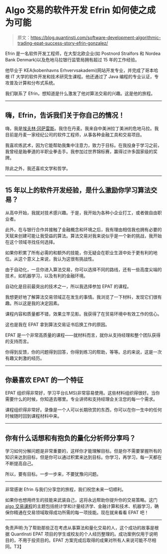 # Algo 交易的软件开发 Efrin 如何使之成为可能

> 原文：<https://blog.quantinsti.com/software-development-algorithmic-trading-epat-success-story-efrin-gonzalez/>

Efrin 是一名软件开发工程师，在大型北欧企业(如 Postnord Stralfors 和 Nordea Bank Denmark)以及危地马拉银行监管局拥有超过 15 年的工作经验。

他毕业于 KEA(kobenhavns Erhvervsakademi)网站开发专业，并完成了哥本哈根 IT 大学的软件开发和技术研究生课程。他还通过了 Java 编程的专业认证，专攻普及计算和分布式系统。

我们联系了 Efrin，想知道是什么激发了他对算法交易的兴趣。这是他的旅程。

* * *

## 嗨，Efrin，告诉我们关于你自己的情况！

嗨，我是[埃夫林·冈萨雷斯](https://www.linkedin.com/in/efringonzalez/)。我住在丹麦。我来自中美洲拉丁美洲的危地马拉。我目前是丹麦一家经纪公司的软件工程师，从事各种金融工具和交易项目。

我喜欢练武术，因为它能帮助我集中注意力，致力于目标。在我投身于学习之前，我曾经是跆拳道的半职业拳击手。我参加过世界锦标赛，赢得过许多国家级的奖牌。

除此之外，我还喜欢文学和哲学。

* * *

## 15 年以上的软件开发经验，是什么激励你学习算法交易？

从高中开始，我就对技术感兴趣。于是，我开始为各种小企业打工，或者做自由职业者。

此外，在与银行合作并接触了金融概念和环境之后，我有理由相信我也拥有必要的天赋来创建可能让我受益的算法。算法交易对我来说似乎是一个新的挑战，我开始在这个领域寻找任何选择。

如果你积累了所有必需的和额外的技能，你无疑会在职业生涯中处于更有利的地位。从这个意义上来说，我认为这很有挑战性。

由于自动化，一旦你进入算法交易，你可以选择不同的路线，还有一些高度尖端的技术，如机器学习，以及有利的金融环境。

自动化是目前最突出的技术之一，所以我选择参加 EPAT 的课程。

我想更好地了解算法交易领域正在发生的事情。我浏览了一下材料，发现它们很有趣。所以这是我的决定因素。

课程内容和质量都不错，效果立竿见影。我获得了在贸易环境中有效工作的信心。

这也是我在 EPAT 拿到算法交易证书后换工作的原因。

EPAT 是一个非常高质量的课程——就材料而言，就你从支持经理和整个团队获得的支持而言。

你得到反馈，你的问题得到回答，你得到练习的帮助，等等。总的来说，这是一次有趣又刺激的经历。

* * *

## 你最喜欢 EPAT 的一个特征

EPAT 组织得非常好，学习平台(LMS)非常容易使用。这些材料组织得很好。当你需要什么的时候，你知道去哪里。专业讲师和支持经理会关注您的每一个需求。

课程组织得非常好。录像是一个人可以长期欣赏的东西，你可以在你一生中的任何时候随时回到课程材料中来。

* * *

## 你有什么话想和有抱负的量化分析师分享吗？

学习如何分解问题是非常重要的，这样你才能理解目标。但是你不需要掌握所有的知识来达到目标，但是你可以通过积累来达到目标。你学习，再学习，每一天都在不断提高自己。

所以，要有目标。一步一步来，不要犹豫问问题。

* * *

非常感谢 Efrin 与我们分享您的旅程，我们祝您未来一切顺利。

如果你也想用终生的技能来武装自己，这将永远帮助你提升你的交易策略。这门 [algo 交易课程](https://www.quantinsti.com/epat)的主题包括统计学和计量经济学、金融计算和技术、机器学习，确保你精通在交易领域取得成功所需的每一项技能。现在就来看看 EPAT 吧！

* * *

免责声明:为了帮助那些正在考虑从事算法和量化交易的人，这个成功的故事是根据 QuantInsti EPAT 项目的学生或校友的个人经历整理的。成功案例仅用于说明目的，不用于投资目的。EPAT 方案完成后取得的成果对所有人来说可能不尽相同。T3】